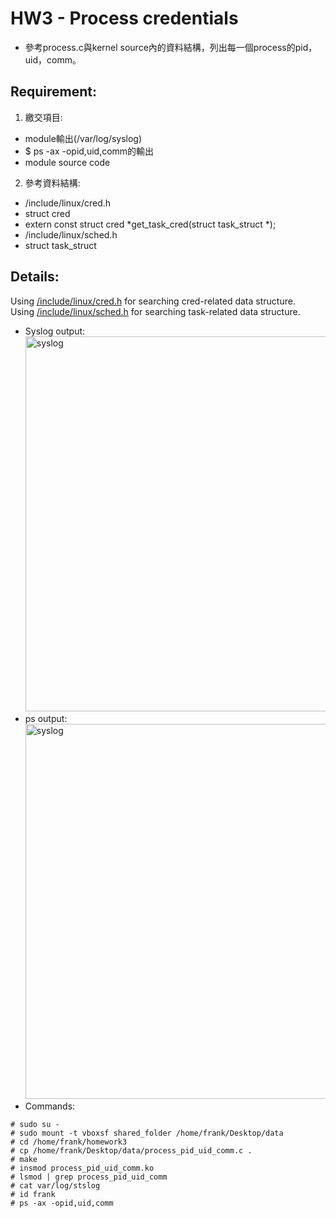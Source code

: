 # HW3 - Process credentials

* 參考process.c與kernel source內的資料結構，列出每一個process的pid，uid，comm。

## Requirement: 

1. 繳交項目:
* module輸出(/var/log/syslog)
* $ ps -ax -opid,uid,comm的輸出
* module source code

2. 參考資料結構:
* /include/linux/cred.h
* struct cred
* extern const struct cred *get_task_cred(struct task_struct *);
* /include/linux/sched.h
* struct task_struct

## Details:

Using [/include/linux/cred.h](https://lxr.linux.no/linux+v5.17/include/linux/cred.h) for searching cred-related data structure.  
Using [/include/linux/sched.h](https://lxr.linux.no/linux+v6.0.9/include/linux/sched.h) for searching task-related data structure.


* Syslog output:  
<img src="https://github.com/frankkn/Linux_Kernel/blob/master/HW3_Process_credentials/syslog/syslog1.jpg" width="800" height="600" alt="syslog"/><br/>
* ps output:  
<img src="https://github.com/frankkn/Linux_Kernel/blob/master/HW3_Process_credentials/ps/ps1.jpg" width="800" height="600" alt="syslog"/><br/>
* Commands:
```
# sudo su -
# sudo mount -t vboxsf shared_folder /home/frank/Desktop/data
# cd /home/frank/homework3
# cp /home/frank/Desktop/data/process_pid_uid_comm.c .
# make 
# insmod process_pid_uid_comm.ko
# lsmod | grep process_pid_uid_comm
# cat var/log/stslog
# id frank
# ps -ax -opid,uid,comm